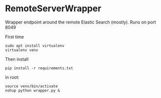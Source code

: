 # RemoteServerWrapper
Wrapper endpoint around the remote Elastic Search (mostly). Runs on port 8049

First time
```
sudo apt install virtualenv
virtualenv venv
```
Then install
```
pip install -r requirements.txt
```
in root:
```
source venv/bin/activate
nohup python wrapper.py &
```

